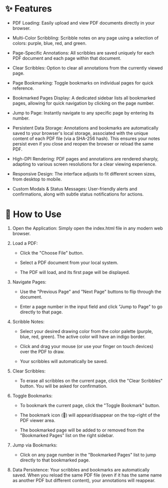 # ✨ Features
- PDF Loading: Easily upload and view PDF documents directly in your browser.

- Multi-Color Scribbling: Scribble notes on any page using a selection of colors: purple, blue, red, and green.

- Page-Specific Annotations: All scribbles are saved uniquely for each PDF document and each page within that document.

- Clear Scribbles: Option to clear all annotations from the currently viewed page.

- Page Bookmarking: Toggle bookmarks on individual pages for quick reference.

- Bookmarked Pages Display: A dedicated sidebar lists all bookmarked pages, allowing for quick navigation by clicking on the page number.

- Jump to Page: Instantly navigate to any specific page by entering its number.

- Persistent Data Storage: Annotations and bookmarks are automatically saved to your browser's local storage, associated with the unique content of each PDF file (via a SHA-256 hash). This ensures your notes persist even if you close and reopen the browser or reload the same PDF.

- High-DPI Rendering: PDF pages and annotations are rendered sharply, adapting to various screen resolutions for a clear viewing experience.

- Responsive Design: The interface adjusts to fit different screen sizes, from desktop to mobile.

- Custom Modals & Status Messages: User-friendly alerts and confirmations, along with subtle status notifications for actions.

# 🚀 How to Use
1. Open the Application: Simply open the index.html file in any modern web browser.

2. Load a PDF:

   - Click the "Choose File" button.

   - Select a PDF document from your local system.

   - The PDF will load, and its first page will be displayed.

3. Navigate Pages:

   - Use the "Previous Page" and "Next Page" buttons to flip through the document.

   - Enter a page number in the input field and click "Jump to Page" to go directly to that page.

4. Scribble Notes:

   - Select your desired drawing color from the color palette (purple, blue, red, green). The active color will have an indigo border.

   - Click and drag your mouse (or use your finger on touch devices) over the PDF to draw.

   - Your scribbles will automatically be saved.

5. Clear Scribbles:

   - To erase all scribbles on the current page, click the "Clear Scribbles" button. You will be asked for confirmation.

6. Toggle Bookmarks:

   - To bookmark the current page, click the "Toggle Bookmark" button.

   - The bookmark icon (🔖) will appear/disappear on the top-right of the PDF viewer area.

   - The bookmarked page will be added to or removed from the "Bookmarked Pages" list on the right sidebar.

7. Jump via Bookmarks:

   - Click on any page number in the "Bookmarked Pages" list to jump directly to that bookmarked page.

8. Data Persistence: Your scribbles and bookmarks are automatically saved. When you reload the same PDF file (even if it has the same name as another PDF but different content), your annotations will reappear.
